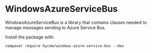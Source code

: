 # WindowsAzureServiceBus

WindowsAzureServiceBus is a library that contains classes needed to manage messages sending to Azure Service Bus.

Install the package with:

```console
composer require hycom/windows-azure-service-bus --dev
```
